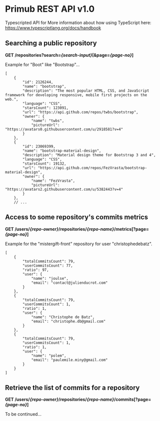 

# Primub REST API v1.0
Typescripted API for
More information about how using TypeScript here: https://www.typescriptlang.org/docs/handbook

## Searching a public repository
**GET /repositories?search=*{search-input}*[&page=*{page-no}*]**

Example for "Boot" like "Bootstrap"...
```
[
    {
        "id": 2126244,
        "name": "bootstrap",
        "description": "The most popular HTML, CSS, and JavaScript framework for developing responsive, mobile first projects on the web.",
        "language": "CSS",
        "starsCount": 123091,
        "url": "https://api.github.com/repos/twbs/bootstrap",
        "owner": {
            "name": "twbs",
            "pictureUrl": "https://avatars0.githubusercontent.com/u/2918581?v=4"
        }
    },
    {
        "id": 23069399,
        "name": "bootstrap-material-design",
        "description": "Material design theme for Bootstrap 3 and 4",
        "language": "CSS",
        "starsCount": 19132,
        "url": "https://api.github.com/repos/FezVrasta/bootstrap-material-design",
        "owner": {
            "name": "FezVrasta",
            "pictureUrl": "https://avatars2.githubusercontent.com/u/5382443?v=4"
        }
    },
    // ...
```

## Access to some repository's commits metrics
**GET /users/*{repo-owner}*/repositories/*{repo-name}*/metrics[?page=*{page-no}*]**

Example for the "mistergift-front" repository for user "christophedebatz".
```
[
    {
        "totalCommitsCount": 79,
        "userCommitsCount": 77,
        "ratio": 97,
        "user": {
            "name": "joulse",
            "email": "contact@julienducrot.com"
        }
    },
    {
        "totalCommitsCount": 79,
        "userCommitsCount": 1,
        "ratio": 1,
        "user": {
            "name": "Christophe de Batz",
            "email": "christophe.db@gmail.com"
        }
    },
    {
        "totalCommitsCount": 79,
        "userCommitsCount": 1,
        "ratio": 1,
        "user": {
            "name": "polem",
            "email": "paulemile.miny@gmail.com"
        }
    }
]
```

## Retrieve the list of commits for a repository
**GET /users/*{repo-owner}*/repositories/*{repo-name}*/commits[?page=*{page-no}*]**

To be continued...
